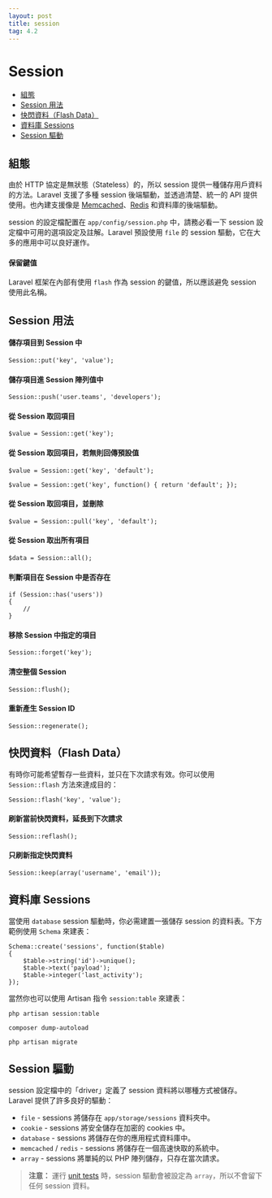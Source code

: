 ```yaml
---
layout: post
title: session
tag: 4.2
---
```

# Session

- [組態](#configuration)
- [Session 用法](#session-usage)
- [快閃資料（Flash Data）](#flash-data)
- [資料庫 Sessions](#database-sessions)
- [Session 驅動](#session-drivers)

<a name="configuration"></a>
## 組態

由於 HTTP 協定是無狀態（Stateless）的，所以 session 提供一種儲存用戶資料的方法。Laravel 支援了多種 session 後端驅動，並透過清楚、統一的 API 提供使用。也內建支援像是 [Memcached](http://memcached.org)、[Redis](http://redis.io) 和資料庫的後端驅動。

session 的設定檔配置在 `app/config/session.php` 中，請務必看一下 session 設定檔中可用的選項設定及註解。Laravel 預設使用 `file` 的 session 驅動，它在大多的應用中可以良好運作。

#### 保留鍵值

Laravel 框架在內部有使用 `flash` 作為 session 的鍵值，所以應該避免 session 使用此名稱。


<a name="session-usage"></a>
## Session 用法

#### 儲存項目到 Session 中

	Session::put('key', 'value');

#### 儲存項目進 Session 陣列值中

	Session::push('user.teams', 'developers');

#### 從 Session 取回項目

	$value = Session::get('key');

#### 從 Session 取回項目，若無則回傳預設值

	$value = Session::get('key', 'default');

	$value = Session::get('key', function() { return 'default'; });

#### 從 Session 取回項目，並刪除

	$value = Session::pull('key', 'default');

#### 從 Session 取出所有項目

	$data = Session::all();

#### 判斷項目在 Session 中是否存在

	if (Session::has('users'))
	{
		//
	}

#### 移除 Session 中指定的項目

	Session::forget('key');

#### 清空整個 Session

	Session::flush();

#### 重新產生 Session ID

	Session::regenerate();

<a name="flash-data"></a>
## 快閃資料（Flash Data）

有時你可能希望暫存一些資料，並只在下次請求有效。你可以使用 `Session::flash` 方法來達成目的：

	Session::flash('key', 'value');

#### 刷新當前快閃資料，延長到下次請求

	Session::reflash();

#### 只刷新指定快閃資料

	Session::keep(array('username', 'email'));

<a name="database-sessions"></a>
## 資料庫 Sessions

當使用 `database` session 驅動時，你必需建置一張儲存 session 的資料表。下方範例使用 `Schema` 來建表：

	Schema::create('sessions', function($table)
	{
		$table->string('id')->unique();
		$table->text('payload');
		$table->integer('last_activity');
	});

當然你也可以使用 Artisan 指令 `session:table` 來建表：

	php artisan session:table

	composer dump-autoload

	php artisan migrate

<a name="session-drivers"></a>
## Session 驅動

session 設定檔中的「driver」定義了 session 資料將以哪種方式被儲存。Laravel 提供了許多良好的驅動：

- `file` - sessions 將儲存在 `app/storage/sessions` 資料夾中。
- `cookie` - sessions 將安全儲存在加密的 cookies 中。
- `database` - sessions 將儲存在你的應用程式資料庫中。
- `memcached` / `redis` - sessions 將儲存在一個高速快取的系統中。
- `array` - sessions 將單純的以 PHP 陣列儲存，只存在當次請求。

> **注意：** 運行 [unit tests](/docs/testing) 時，session 驅動會被設定為 `array`，所以不會留下任何 session 資料。
